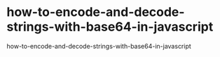 # how-to-encode-and-decode-strings-with-base64-in-javascript
how-to-encode-and-decode-strings-with-base64-in-javascript
